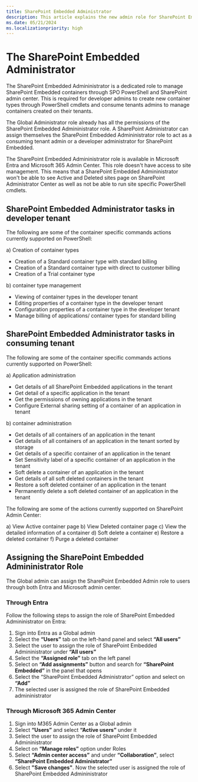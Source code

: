 ```yaml
---
title: SharePoint Embedded Administrator 
description: This article explains the new admin role for SharePoint Embedded.
ms.date: 05/21/2024
ms.localizationpriority: high
---
```


# The SharePoint Embedded Administrator 

The SharePoint Embedded Admininistrator is a dedicated role to manage SharePoint Embedded containers through SPO PowerShell and SharePoint admin center. This is required for developer admins to create new container types through PowerShell cmdlets and  consume tenants admins to manage containers created on their tenants. 

The Global Administrator role already has all the permissions of the SharePoint Embedded Admininistrator role. A SharePoint Administrator can assign themselves the SharePoint Embedded Admininistrator role to act as a consuming tenant admin or a developer administrator for SharePoint Embedded. 

The SharePoint Embedded Admininistrator role is available in Microsoft Entra and Microsoft 365 Admin Center. This role doesn't have access to site management. This means that a SharePoint Embedded Admininistrator won't be able to see Active and Deleted sites page on SharePoint Administrator Center as well as not be able to run site specific PowerShell cmdlets. 

## SharePoint Embedded Administrator tasks in developer tenant
The following are some of the container specific commands actions currently supported on PowerShell:

a)	Creation of container types
- Creation of a Standard container type with standard billing
- Creation of a Standard container type with direct to customer billing
- Creation of a Trial container type

b)	container type management
- Viewing of container types in the developer tenant
- Editing properties of a container type in the developer tenant
- Configuration properties of a container type in the developer tenant
- Manage billing of applications/ container types for standard billing

## SharePoint Embedded Administrator tasks in consuming tenant
The following are some of the container specific commands actions currently supported on PowerShell:

a)	Application administration
- Get details of all SharePoint Embedded applications in the tenant
- Get detail of a specific application in the tenant
- Get the permissions of owning applications in the tenant
- Configure External sharing setting of a container of an application in tenant

b)	container administration
- Get details of all containers of an application in the tenant
- Get details of all containers of an application in the tenant sorted by storage
- Get details of a specific container of an application in the tenant
- Set Sensitivity label of a specific container of an application in the tenant
- Soft delete a container of an application in the tenant
- Get details of all soft deleted containers in the tenant
- Restore a soft deleted container of an application in the tenant
- Permanently delete a soft deleted container of an application in the tenant

The following are some of the actions currently supported on SharePoint Admin Center:

a)	View Active container page
b)	View Deleted container page
c)	View the detailed information of a container
d)	Soft delete a container
e)	Restore a deleted container
f)	Purge a deleted container

## Assigning the SharePoint Embedded Admininistrator Role 

The Global admin can assign the SharePoint Embedded Admin role to users through both Entra and Microsoft admin center.  

### Through Entra 

Follow the following steps to assign the role of SharePoint Embedded Admininistrator on Entra: 

1. Sign into Entra as a Global admin
2. Select the **“Users”** tab on the left-hand panel and select **“All users”**
3. Select the user to assign the role of SharePoint Embedded Admininistrator under **“All users”**
4. Select the **“Assigned role”** tab on the left panel
5. Select on **“Add assignments”** button and search for **“SharePoint Embedded”** in the panel that opens
6. Select the “SharePoint Embedded Administrator” option and select on **“Add”**
7. The selected user is assigned the role of SharePoint Embedded admininistrator

### Through Microsoft 365 Admin Center

1. Sign into M365 Admin Center as a Global admin
2. Select **“Users”** and select **“Active users”** under it
3. Select the user to assign the role of SharePoint Embedded Admininistrator
4. Select on **“Manage roles”** option under Roles
5. Select **“Admin center access”** and under **“Collaboration”**, select **“SharePoint Embedded Administrator”**
6. Select **"Save changes"**. Now the selected user is assigned the role of SharePoint Embedded Admininistrator
